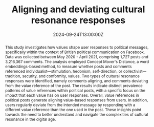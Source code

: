 ---
title: Aligning and deviating cultural resonance responses

event: ECREA 2024 Communication & social (dis)order
event_url: https://ecrea2024ljubljana.eu/

location: Ljubljana, Slovenia

summary: Paper presentation at ECREA 2024
abstract: This study investigates how values shape user responses to political messages, specifically within the context of British political communication on Facebook. Data was collected between May 2020 - April 2021, comprising 1,727 posts and 3,216,367 comments. The analysis employed Concept Mover's Distance, a word embeddings-based method, to measure whether posts and comments referenced individualist—stimulation, hedonism, self-direction, or collectivist—tradition, security, and conformity, values. Two types of cultural resonance responses were identified, namely comments aligning, and comments deviating from the value reference of the post. The results indicate distinct prevalence patterns of value references within political posts, with a specific focus on the impact that each value has on user responses. Overall, value references in political posts generate aligning value-based responses from users. In addition, users regularly deviate from the intended message by responding with a different value reference than the one used in the post. These insights point towards the need to better understand and navigate the complexities of cultural resonance in the digital age.

# Talk start and end times.
#   End time can optionally be hidden by prefixing the line with `#`.
date: '2024-09-24T13:00:00Z'
date_end: '2024-09-27T15:00:00Z'
all_day: False

# Schedule page publish date (NOT talk date).
publishDate: '2024-06-03T07:00:00Z'

authors:
  - admin

tags: []

# Is this a featured talk? (true/false)
featured: false

image:
  caption: ''
  focal_point: Right

#links:
#  - icon: twitter
#    icon_pack: fab
#    name: Follow
#    url: https://twitter.com/georgecushen
url_code: ''
url_pdf: ''
url_slides: ''
url_video: ''

# Markdown Slides (optional).
#   Associate this talk with Markdown slides.
#   Simply enter your slide deck's filename without extension.
#   E.g. `slides = "example-slides"` references `content/slides/example-slides.md`.
#   Otherwise, set `slides = ""`.
slides: ""

# Projects (optional).
#   Associate this post with one or more of your projects.
#   Simply enter your project's folder or file name without extension.
#   E.g. `projects = ["internal-project"]` references `content/project/deep-learning/index.md`.
#   Otherwise, set `projects = []`.
projects:
  - resonance

#{{% callout note %}}
#Click on the **Slides** button above to view the built-in slides feature.
#{{% /callout %}}

# Slides can be added in a few ways:
# 
#- **Create** slides using Hugo Blox Builder's [_Slides_](https://docs.hugoblox.com/reference/content-types/) feature and link using `slides` parameter in the front matter of the talk file
#- **Upload** an existing slide deck to `static/` and link using `url_slides` parameter in the front matter of the talk file
#- **Embed** your slides (e.g. Google Slides) or presentation video on this page using [shortcodes](https://docs.hugoblox.com/reference/markdown/).
#
#Further event details, including [page elements](https://docs.hugoblox.com/reference/markdown/) such as image galleries, can be added to the body of this page.
---